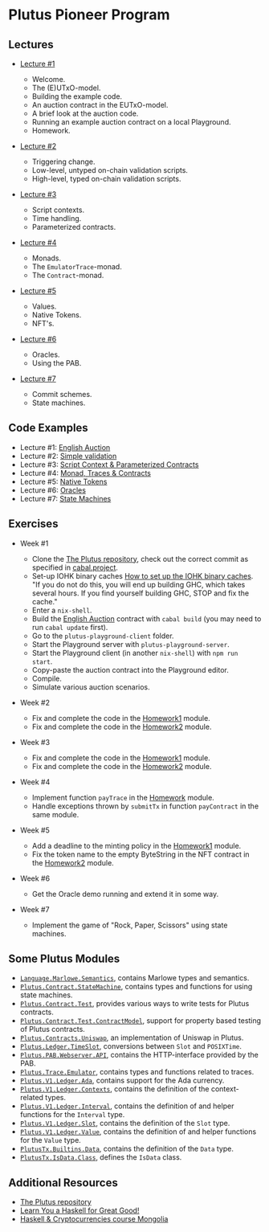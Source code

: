 # Plutus Pioneer Program

## Lectures

- [Lecture #1](https://youtu.be/_zr3W8cgzIQ)

  - Welcome.
  - The (E)UTxO-model.
  - Building the example code.
  - An auction contract in the EUTxO-model.
  - A brief look at the auction code.
  - Running an example auction contract on a local Playground.
  - Homework.

- [Lecture #2](https://youtu.be/sN3BIa3GAOc)

  - Triggering change.
  - Low-level, untyped on-chain validation scripts.
  - High-level, typed on-chain validation scripts.

- [Lecture #3](https://youtu.be/6_rfCCY9_gY)

  - Script contexts.
  - Time handling.
  - Parameterized contracts.

- [Lecture #4](https://youtu.be/g4lvA14I-Jg)

  - Monads.
  - The `EmulatorTrace`-monad.
  - The `Contract`-monad.

- [Lecture #5](https://youtu.be/SsaVjSsPPcg)

  - Values.
  - Native Tokens.
  - NFT's.

- [Lecture #6](https://youtu.be/24SHPHEc3zo)

  - Oracles.
  - Using the PAB.

- [Lecture #7](https://youtu.be/uwZ903Zd0DU)

  - Commit schemes.
  - State machines.

## Code Examples

- Lecture #1:  [English Auction](code/week01)
- Lecture #2:  [Simple validation](code/week02)
- Lecture #3:  [Script Context & Parameterized Contracts](code/week03)
- Lecture #4:  [Monad, Traces & Contracts](code/week04)
- Lecture #5:  [Native Tokens](code/week05)
- Lecture #6:  [Oracles](code/week06)
- Lecture #7:  [State Machines](code/week07)

## Exercises

- Week #1

  - Clone the [The Plutus repository](https://github.com/input-output-hk/plutus), check out the correct commit
    as specified in [cabal.project](code/week01/cabal.project).
  - Set-up IOHK binary caches [How to set up the IOHK binary caches](https://github.com/input-output-hk/plutus#iohk-binary-cache). "If you do not do this, you will end up building GHC, which takes several hours. If you find yourself building GHC, STOP and fix the cache."
  - Enter a `nix-shell`.
  - Build the [English Auction](code/week01) contract with `cabal build` (you may need to run `cabal update` first).
  - Go to the `plutus-playground-client` folder.
  - Start the Playground server with `plutus-playground-server`.
  - Start the Playground client (in another `nix-shell`) with `npm run start`.
  - Copy-paste the auction contract into the Playground editor.
  - Compile.
  - Simulate various auction scenarios.

- Week #2

  - Fix and complete the code in the [Homework1](code/week02/src/Week02/Homework1.hs) module.
  - Fix and complete the code in the [Homework2](code/week02/src/Week02/Homework2.hs) module.

- Week #3

  - Fix and complete the code in the [Homework1](code/week03/src/Week03/Homework1.hs) module.
  - Fix and complete the code in the [Homework2](code/week03/src/Week03/Homework2.hs) module.

- Week #4

  - Implement function `payTrace` in the [Homework](code/week04/src/Week04/Homework.hs) module.
  - Handle exceptions thrown by `submitTx` in function `payContract` in the same module.

- Week #5

  - Add a deadline to the minting policy in the [Homework1](code/week05/src/Week05/Homework1.hs) module.
  - Fix the token name to the empty ByteString in the NFT contract in the [Homework2](code/week05/src/Week05/Homework2.hs) module.

- Week #6

  - Get the Oracle demo running and extend it in some way.

- Week #7

  - Implement the game of "Rock, Paper, Scissors" using state machines.

## Some Plutus Modules

- [`Language.Marlowe.Semantics`](https://github.com/input-output-hk/plutus/blob/master/marlowe/src/Language/Marlowe/Semantics.hs), contains Marlowe types and semantics.
- [`Plutus.Contract.StateMachine`](https://github.com/input-output-hk/plutus/blob/master/plutus-contract/src/Plutus/Contract/StateMachine.hs), contains types and functions for using state machines.
- [`Plutus.Contract.Test`](https://github.com/input-output-hk/plutus/blob/master/plutus-contract/src/Plutus/Contract/Test.hs), provides various ways to write tests for Plutus contracts.
- [`Plutus.Contract.Test.ContractModel`](https://github.com/input-output-hk/plutus/blob/master/plutus-contract/src/Plutus/Contract/Test/ContractModel.hs), support for property based testing of Plutus contracts.
- [`Plutus.Contracts.Uniswap`](https://github.com/input-output-hk/plutus/blob/master/plutus-use-cases/src/Plutus/Contracts/Uniswap.hs), an implementation of Uniswap in Plutus.
- [`Plutus.Ledger.TimeSlot`](https://github.com/input-output-hk/plutus/blob/master/plutus-ledger/src/Ledger/TimeSlot.hs), conversions between `Slot` and `POSIXTime`.
- [`Plutus.PAB.Webserver.API`](https://github.com/input-output-hk/plutus/blob/master/plutus-pab/src/Plutus/PAB/Webserver/API.hs), contains the HTTP-interface provided by the PAB.
- [`Plutus.Trace.Emulator`](https://github.com/input-output-hk/plutus/blob/master/plutus-contract/src/Plutus/Trace/Emulator.hs), contains types and functions related to traces.
- [`Plutus.V1.Ledger.Ada`](https://github.com/input-output-hk/plutus/blob/master/plutus-ledger-api/src/Plutus/V1/Ledger/Ada.hs), contains support for the Ada currency.
- [`Plutus.V1.Ledger.Contexts`](https://github.com/input-output-hk/plutus/blob/master/plutus-ledger-api/src/Plutus/V1/Ledger/Contexts.hs), contains the definition of the context-related types.
- [`Plutus.V1.Ledger.Interval`](https://github.com/input-output-hk/plutus/blob/master/plutus-ledger-api/src/Plutus/V1/Ledger/Interval.hs), contains the definition of and helper functions for the `Interval` type.
- [`Plutus.V1.Ledger.Slot`](https://github.com/input-output-hk/plutus/blob/master/plutus-ledger-api/src/Plutus/V1/Ledger/Slot.hs), contains the definition of the `Slot` type.
- [`Plutus.V1.Ledger.Value`](https://github.com/input-output-hk/plutus/blob/master/plutus-ledger-api/src/Plutus/V1/Ledger/Value.hs), contains the definition of and helper functions for the `Value` type.
- [`PlutusTx.Builtins.Data`](https://github.com/input-output-hk/plutus/blob/master/plutus-core/plutus-core/src/PlutusCore/Data.hs), contains the definition of the `Data` type.
- [`PlutusTx.IsData.Class`](https://github.com/input-output-hk/plutus/blob/master/plutus-tx/src/PlutusTx/IsData/Class.hs), defines the `IsData` class.

## Additional Resources

- [The Plutus repository](https://github.com/input-output-hk/plutus)
- [Learn You a Haskell for Great Good!](http://learnyouahaskell.com/)
- [Haskell & Cryptocurrencies course Mongolia](https://www.youtube.com/playlist?list=PLJ3w5xyG4JWmBVIigNBytJhvSSfZZzfTm)
